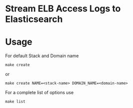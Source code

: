 Stream ELB Access Logs to Elasticsearch
===

Usage
=====
For default Stack and Domain name

```
make create
```

or

```
make create NAME=<stack-name> DOMAIN_NAME=<domain-name>
```

For a complete list of options use

```
make list
```

